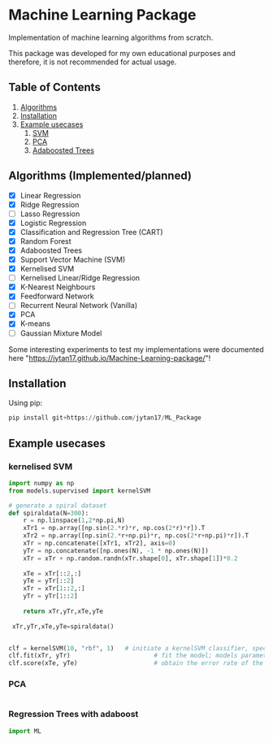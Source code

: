 # Machine Learning Package
Implementation of machine learning algorithms from scratch. 

This package was developed for my own educational purposes and therefore, it is not recommended for actual usage.
## Table of Contents
1. [Algorithms](#algorithms)
2. [Installation](#installation)
3. [Example usecases](#examples)
    1. [SVM](#svm)
    2. [PCA](#pca)
    3. [Adaboosted Trees](#tree)   

## Algorithms (Implemented/planned) <a name="algorithms"></a>
- [x] Linear Regression
- [x] Ridge Regression
- [ ] Lasso Regression
- [x] Logistic Regression
- [x] Classification and Regression Tree (CART)
- [x] Random Forest
- [x] Adaboosted Trees
- [x] Support Vector Machine (SVM)
- [x] Kernelised SVM
- [ ] Kernelised Linear/Ridge Regression
- [x] K-Nearest Neighbours
- [x] Feedforward Network
- [ ] Recurrent Neural Network (Vanilla)
- [x] PCA
- [x] K-means
- [ ] Gaussian Mixture Model

Some interesting experiments to test my implementations were documented here "https://jytan17.github.io/Machine-Learning-package/"!

## Installation <a name="installation"></a>
Using pip:
```python
pip install git+https://github.com/jytan17/ML_Package
```

## Example usecases <a name="examples"></a>


### kernelised SVM <a name="svm"></a>
```python
import numpy as np
from models.supervised import kernelSVM

# generate a spiral dataset
def spiraldata(N=300):
    r = np.linspace(1,2*np.pi,N)
    xTr1 = np.array([np.sin(2.*r)*r, np.cos(2*r)*r]).T
    xTr2 = np.array([np.sin(2.*r+np.pi)*r, np.cos(2*r+np.pi)*r]).T
    xTr = np.concatenate([xTr1, xTr2], axis=0)
    yTr = np.concatenate([np.ones(N), -1 * np.ones(N)])
    xTr = xTr + np.random.randn(xTr.shape[0], xTr.shape[1])*0.2
    
    xTe = xTr[::2,:]
    yTe = yTr[::2]
    xTr = xTr[1::2,:]
    yTr = yTr[1::2]
    
    return xTr,yTr,xTe,yTe
    
 xTr,yTr,xTe,yTe=spiraldata()


clf = kernelSVM(10, "rbf", 1)   # initiate a kernelSVM classifier, specify kernel type and their corresponding kernel parameter
clf.fit(xTr, yTr)                       # fit the model; models parameters can be obtained with clf.coef_ and clf.intercept_
clf.score(xTe, yTe)                     # obtain the error rate of the model on dataset xTe, yTe
```

### PCA <a name="pca"></a>

```python


```


### Regression Trees with adaboost <a name="tree"></a>

```python
import ML

```
